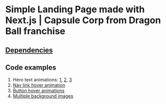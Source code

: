 # Simple Landing Page made with Next.js | Capsule Corp from Dragon Ball franchise

## [Dependencies](https://github.com/AlexTechNoir/capsule-corp/blob/main/package.json?#L11)

## Code examples

1. Hero text animations: [1](https://github.com/AlexTechNoir/capsule-corp/blob/main/components/Hero.js#L129), [2](https://github.com/AlexTechNoir/capsule-corp/blob/main/components/Hero.js#L142), [3](https://github.com/AlexTechNoir/capsule-corp/blob/main/components/Hero.js#L148)
2. [Nav link hover animation](https://github.com/AlexTechNoir/capsule-corp/blob/main/components/Header.js#L90)
3. [Button hover animations](https://github.com/AlexTechNoir/capsule-corp/blob/main/components/Invest.js#L23)
4. [Multiple background images](https://github.com/AlexTechNoir/capsule-corp/blob/main/pages/_app.js#L98)
